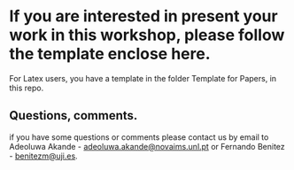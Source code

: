 # If you are interested in present your work in this workshop, please follow the template enclose here.

For Latex users, you have a template in the folder Template for Papers, in this repo.

## Questions, comments.

if you have some questions or comments please contact us by email to Adeoluwa Akande - adeoluwa.akande@novaims.unl.pt or Fernando Benitez - benitezm@uji.es.

